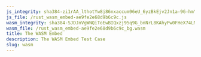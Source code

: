 ```yaml
---
js_integrity: sha384-zi1rAA_lthotYw8j86nxaccum96eU_6yzBkEjv2Jn1a-9G-hmYWOPJ6rGDjC-oXR
js_file: /rust_wasm_embed-ae9fe2e68d9b6c9c.js
wasm_integrity: sha384-SJDJnVgWNQiToEwBIQxzj95q9G_bnNrL8KAhyPw0FHeX74LMXTrmSi9OaN8fEqKZ
wasm_file: /rust_wasm_embed-ae9fe2e68d9b6c9c_bg.wasm
title: The WASM Embed
description: The WASM Embed Test Case
slug: wasm
---
```

